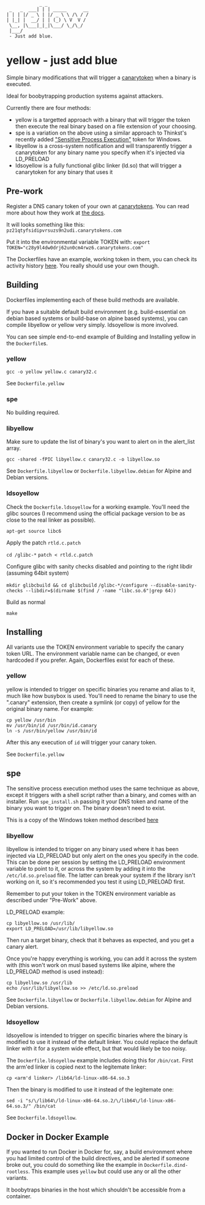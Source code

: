 ```
            _ _               
 _   _  ___| | | _____      __
| | | |/ _ \ | |/ _ \ \ /\ / /
| |_| |  __/ | | (_) \ V  V / 
 \__, |\___|_|_|\___/ \_/\_/  
 |___/               
 - Just add blue.
```

# yellow - just add blue

Simple binary modifications that will trigger a [canarytoken](https://canarytokens.org/") when a binary is executed.

Ideal for boobytrapping production systems against attackers.

Currently there are four methods:

* yellow is a targetted approach with a binary that will trigger the token then execute the real binary based on a file extension of your choosing. 
* spe is a variation on the above using a similar approach to Thinkst's recently added ["Sensitive Process Execution"](https://blog.thinkst.com/2022/09/sensitive-command-token-so-much-offense.html) token for Windows.
* libyellow is a cross-system notification and will transparently trigger a canarytoken for any binary name you specify when it's injected via LD_PRELOAD
* ldsoyellow is a fully functional glibc linker (ld.so) that will trigger a canarytoken for any binary that uses it

## Pre-work

Register a DNS canary token of your own at [canarytokens](https://canarytokens.org/"). You can read more about how they work at [the docs](https://docs.canarytokens.org/guide/dns-token.html).

It will looks something like this: `pz21qtyfsidipvrsuzs9n2udi.canarytokens.com`

Put it into the environmental variable TOKEN with:
`export TOKEN="c28y9l4dw0drj62un0cm4rwz6.canarytokens.com"`

The Dockerfiles have an example, working token in them, you can check its activity history [here](https://canarytokens.org/history?token=c28y9l4dw0drj62un0cm4rwz6&auth=4bdd0b79ce575d6b1e2d1c90aec5b5ad). You really should use your own though.
 
## Building

Dockerfiles implementing each of these build methods are available.

If you have a suitable default build environment (e.g. build-essential on debian based systems or build-base on alpine based systems), you can compile libyellow or yellow very simply. ldsoyellow is more involved.

You can see simple end-to-end example of Building and Installing yellow in the `Dockerfile`s.

### yellow

`gcc -o yellow yellow.c canary32.c`

See `Dockerfile.yellow`

### spe

No building required.

### libyellow

Make sure to update the list of binary's you want to alert on in the alert_list array.

`gcc -shared -fPIC libyellow.c canary32.c -o libyellow.so`

See `Dockerfile.libyellow` or `Dockerfile.libyellow.debian` for Alpine and Debian versions.

### ldsoyellow

Check the `Dockerfile.ldsoyellow` for a working example. You'll need the glibc sources (I recommend using the official package version to be as close to the real linker as possible).

`apt-get source libc6`

Apply the patch `rtld.c.patch`

`cd /glibc-*`
`patch < rtld.c.patch`

Configure glibc with sanity checks disabled and pointing to the right libdir (assuming 64bit system)

`mkdir glibcbuild && cd glibcbuild`
`/glibc-*/configure --disable-sanity-checks --libdir=$(dirname $(find / -name "libc.so.6"|grep 64))`

Build as normal

`make`

## Installing

All variants use the TOKEN environment variable to specify the canary token URL. The environment variable name can be changed, or even hardcoded if you prefer. Again, Dockerfiles exist for each of these.

### yellow

yellow is intended to trigger on specific binaries you rename and alias to it, much like how busybox is used. You'll need to rename the binary to use the ".canary" extension, then create a symlink (or copy) of yellow for the original binary name. For example:

```
cp yellow /usr/bin
mv /usr/bin/id /usr/bin/id.canary
ln -s /usr/bin/yellow /usr/bin/id
```

After this any execution of `id` will trigger your canary token.

See `Dockerfile.yellow`

## spe

The sensitive process execution method uses the same technique as above, except it triggers with a shell script rather than a binary, and comes with an installer. Run `spe_install.sh` passing it your DNS token and name of the binary you want to trigger on. The binary doesn't need to exist.

This is a copy of the Windows token method described [here](https://blog.thinkst.com/2022/09/sensitive-command-token-so-much-offense.html)

### libyellow

libyellow is intended to trigger on any binary used where it has been injected via LD_PRELOAD but only alert on the ones you specify in the code. This can be done per session by setting the LD_PRELOAD environment variable to point to it, or across the system by adding it into the `/etc/ld.so.preload` file. The latter can break your system if the library isn't working on it, so it's recommended you test it using LD_PRELOAD first.

Remember to put your token in the TOKEN environment variable as described under "Pre-Work" above.

LD_PRELOAD example:
```
cp libyellow.so /usr/lib/
export LD_PRELOAD=/usr/lib/libyellow.so
```
Then run a target binary, check that it behaves as expected, and you get a canary alert.

Once you're happy everything is working, you can add it across the system with (this won't work on musl based systems like alpine, where the LD_PRELOAD method is used instead):
```
cp libyellow.so /usr/lib
echo /usr/lib/libyellow.so >> /etc/ld.so.preload
```

See `Dockerfile.libyellow` or `Dockerfile.libyellow.debian` for Alpine and Debian versions.

### ldsoyellow

ldsoyellow is intended to trigger on specific binaries where the binary is modified to use it instead of the default linker. You could replace the default linker with it for a system wide effect, but that would likely be too noisy.

The `Dockerfile.ldsoyellow` example includes doing this for `/bin/cat`. First the arm'ed linker is copied next to the legitemate linker:

`cp <arm'd linker> /lib64/ld-linux-x86-64.so.3`

Then the binary is modified to use it instead of the legitemate one:

`sed -i "s/\/lib64\/ld-linux-x86-64.so.2/\/lib64\/ld-linux-x86-64.so.3/" /bin/cat`

See `Dockerfile.ldsoyellow`.

## Docker in Docker Example

If you wanted to run Docker in Docker for, say, a build environment where you had limited control of the build directives, and be alerted if someone broke out, you could do something like the example in `Dockerfile.dind-rootless`. This example uses `yellow` but could use any or all the other variants.

It boobytraps binaries in the host which shouldn't be accessible from a container.
